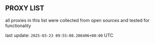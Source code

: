 ## PROXY LIST

all proxies in this list were collected from open sources and tested for functionality

last update: `2025-03-23 09:55:08.206496+00:00` UTC